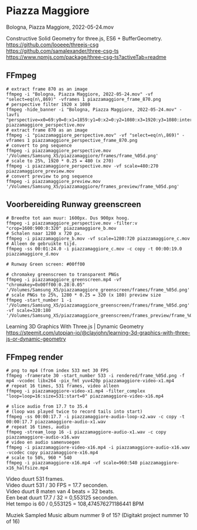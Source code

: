 # Piazza Maggiore

Bologna, Piazza Maggiore, 2022-05-24.mov

Constructive Solid Geometry for three.js, ES6 + BufferGeometry.<br>
https://github.com/looeee/threejs-csg<br>
https://github.com/samalexander/three-csg-ts<br>
https://www.npmjs.com/package/three-csg-ts?activeTab=readme<br>

## FFmpeg

```
# extract frame 870 as an image
ffmpeg -i "Bologna, Piazza Maggiore, 2022-05-24.mov" -vf "select=eq(n\,869)" -vframes 1 piazzamaggiore_frame_870.png
# perspective filter 1920 x 1080
ffmpeg -hide_banner -i "Bologna, Piazza Maggiore, 2022-05-24.mov" -lavfi "perspective=x0=69:y0=0:x1=1859:y1=0:x2=0:y2=1080:x3=1920:y3=1080:interpolation=linear" piazzamaggiore_perspective.mov
# extract frame 870 as an image
ffmpeg -i "piazzamaggiore_perspective.mov" -vf "select=eq(n\,869)" -vframes 1 piazzamaggiore_perspective_frame_870.png
# convert to png sequence
ffmpeg -i piazzamaggiore_perspective.mov '/Volumes/Samsung_X5/piazzamaggiore/frames/frame_%05d.png'
# scale to 25%, 1920 * 0.25 = 480 (x 270)
ffmpeg -i piazzamaggiore_perspective.mov -vf scale=480:270 piazzamaggiore_preview.mov
# convert preview to png sequence
ffmpeg -i piazzamaggiore_preview.mov '/Volumes/Samsung_X5/piazzamaggiore/frames_preview/frame_%05d.png'
```

## Voorbereiding Runway greenscreen

```
# Breedte tot aan muur: 1600px. Dus 900px hoog.
ffmpeg -i piazzamaggiore_perspective.mov -filter:v "crop=1600:900:0:320" piazzamaggiore_b.mov
# Schalen naar 1280 x 720 px.
ffmpeg -i piazzamaggiore_b.mov -vf scale=1280:720 piazzamaggiore_c.mov
# Alleen de gebruikte tijd.
ffmpeg -ss 00:01:24.0 -i piazzamaggiore_c.mov -c copy -t 00:00:19.0 piazzamaggiore_d.mov

# Runway Green screen: #00ff00

# chromakey greenscreen to transparent PNGs
ffmpeg -i piazzamaggiore_greenscreen.mp4 -vf "chromakey=0x00ff00:0.28:0.05" '/Volumes/Samsung_X5/piazzamaggiore_greenscreen/frames/frame_%05d.png'
# scale PNGs to 25%, 1280 * 0.25 = 320 (x 180) preview size
ffmpeg -start_number 1 -i '/Volumes/Samsung_X5/piazzamaggiore_greenscreen/frames/frame_%05d.png' -vf scale=320:180 '/Volumes/Samsung_X5/piazzamaggiore_greenscreen/frames_preview/frame_%05d.png'
```

Learning 3D Graphics With Three.js | Dynamic Geometry<br>
https://steemit.com/utopian-io/@clayjohn/learning-3d-graphics-with-three-js-or-dynamic-geometry

## FFmpeg render

```
# png to mp4 (from index 533 met 30 FPS
ffmpeg -framerate 30 -start_number 533 -i rendered/frame_%05d.png -f mp4 -vcodec libx264 -pix_fmt yuv420p piazzamaggiore-video-x1.mp4
# repeat 16 times, 531 frames, video alleen
ffmpeg -i piazzamaggiore-video-x1.mp4 -filter_complex "loop=loop=16:size=531:start=0" piazzamaggiore-video-x16.mp4

# slice audio from 17.7 to 35.4
# (loop was played twice to record tails into start)
ffmpeg -ss 00:00:17.7 -i piazzamaggiore-audio-loop-x2.wav -c copy -t 00:00:17.7 piazzamaggiore-audio-x1.wav
# repeat 16 times, audio
ffmpeg -stream_loop 16 -i piazzamaggiore-audio-x1.wav -c copy piazzamaggiore-audio-x16.wav
# video en audio samenvoegen
ffmpeg -i piazzamaggiore-video-x16.mp4 -i piazzamaggiore-audio-x16.wav -vcodec copy piazzamaggiore-x16.mp4
# scale to 50%, 960 * 540
ffmpeg -i piazzamaggiore-x16.mp4 -vf scale=960:540 piazzamaggiore-x16_halfsize.mp4
```

Video duurt 531 frames.<br> 
Video duurt 531 / 30 FPS = 17.7 seconden.<br>
Video duurt 8 maten van 4 beats = 32 beats.<br>
Een beat duurt 17.7 / 32 = 0,553125 seconden.<br>
Het tempo is 60 / 0,553125 = 108,474576271186441 BPM<br>

Muziek Sampled Music album nummer 9 of 15? (Digitakt project nummer 10 of 16)
